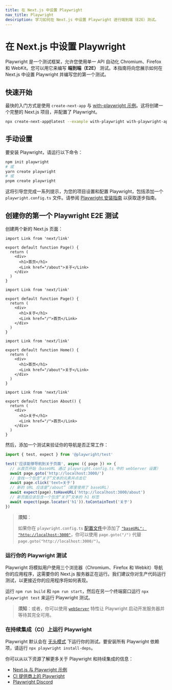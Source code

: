 ```yaml
---
title: 在 Next.js 中设置 Playwright
nav_title: Playwright
description: 学习如何在 Next.js 中设置 Playwright 进行端到端（E2E）测试。
---
```

# 在 Next.js 中设置 Playwright
Playwright 是一个测试框架，允许您使用单一 API 自动化 Chromium、Firefox 和 WebKit。您可以用它来编写 **端到端（E2E）** 测试。本指南将向您展示如何在 Next.js 中设置 Playwright 并编写您的第一个测试。

## 快速开始

最快的入门方式是使用 `create-next-app` 与 [with-playwright 示例](https://github.com/vercel/next.js/tree/canary/examples/with-playwright)。这将创建一个完整的 Next.js 项目，并配置了 Playwright。

```bash 
npx create-next-app@latest --example with-playwright with-playwright-app
```

## 手动设置

要安装 Playwright，请运行以下命令：

```bash 
npm init playwright
# 或
yarn create playwright
# 或
pnpm create playwright
```

这将引导您完成一系列提示，为您的项目设置和配置 Playwright，包括添加一个 `playwright.config.ts` 文件。请参阅 [Playwright 安装指南](https://playwright.dev/docs/intro#installation) 以获取逐步指南。
## 创建你的第一个 Playwright E2E 测试

创建两个新的 Next.js 页面：

<AppOnly>

```tsx filename="app/page.tsx"
import Link from 'next/link'

export default function Page() {
  return (
    <div>
      <h1>首页</h1>
      <Link href="/about">关于</Link>
    </div>
  )
}
```

```tsx filename="app/about/page.tsx"
import Link from 'next/link'

export default function Page() {
  return (
    <div>
      <h1>关于</h1>
      <Link href="/">首页</Link>
    </div>
  )
}
```

</AppOnly>

<PagesOnly>

```tsx filename="pages/index.ts"
import Link from 'next/link'

export default function Home() {
  return (
    <div>
      <h1>首页</h1>
      <Link href="/about">关于</Link>
    </div>
  )
}
```

```tsx filename="pages/about.ts"
import Link from 'next/link'

export default function About() {
  return (
    <div>
      <h1>关于</h1>
      <Link href="/">首页</Link>
    </div>
  )
}
```

</PagesOnly>

然后，添加一个测试来验证你的导航是否正常工作：

```ts filename="tests/example.spec.ts"
import { test, expect } from '@playwright/test'

test('应该能够导航到关于页面', async ({ page }) => {
  // 从首页开始（baseURL 通过 playwright.config.ts 中的 webServer 设置）
  await page.goto('http://localhost:3000/')
  // 查找一个包含“关于”文本的元素并点击它
  await page.click('text=关于')
  // 新的 URL 应该是“/about”（那里使用了 baseURL）
  await expect(page).toHaveURL('http://localhost:3000/about')
  // 新页面应该包含一个包含“关于”文本的 h1 标签
  await expect(page.locator('h1')).toContainText('关于')
})
```

> **须知**：
>
> 如果你在 `playwright.config.ts` [配置文件](https://playwright.dev/docs/test-configuration)中添加了 [`"baseURL": "http://localhost:3000"`](https://playwright.dev/docs/api/class-testoptions#test-options-base-url)，你可以使用 `page.goto("/")` 代替 `page.goto("http://localhost:3000/")`。

### 运行你的 Playwright 测试

Playwright 将模拟用户使用三个浏览器（Chromium、Firefox 和 Webkit）导航你的应用程序，这需要你的 Next.js 服务器正在运行。我们建议你对生产代码运行测试，以更接近你的应用程序将如何表现。

运行 `npm run build` 和 `npm run start`，然后在另一个终端窗口运行 `npx playwright test` 来运行 Playwright 测试。

> **须知**：或者，你可以使用 [`webServer`](https://playwright.dev/docs/test-webserver/) 特性让 Playwright 启动开发服务器并等待其完全可用。

### 在持续集成（CI）上运行 Playwright

Playwright 默认会在 [无头模式](https://playwright.dev/docs/ci#running-headed) 下运行你的测试。要安装所有 Playwright 依赖项，请运行 `npx playwright install-deps`。

你可以从以下资源了解更多关于 Playwright 和持续集成的信息：

- [Next.js 与 Playwright 示例](https://github.com/vercel/next.js/tree/canary/examples/with-playwright)
- [CI 提供商上的 Playwright](https://playwright.dev/docs/ci)
- [Playwright Discord](https://discord.com/invite/playwright-807756831384403968)